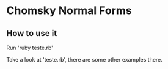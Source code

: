 # Chomsky Normal Forms

## How to use it

Run 'ruby teste.rb'

Take a look at 'teste.rb', there are some other examples there.
